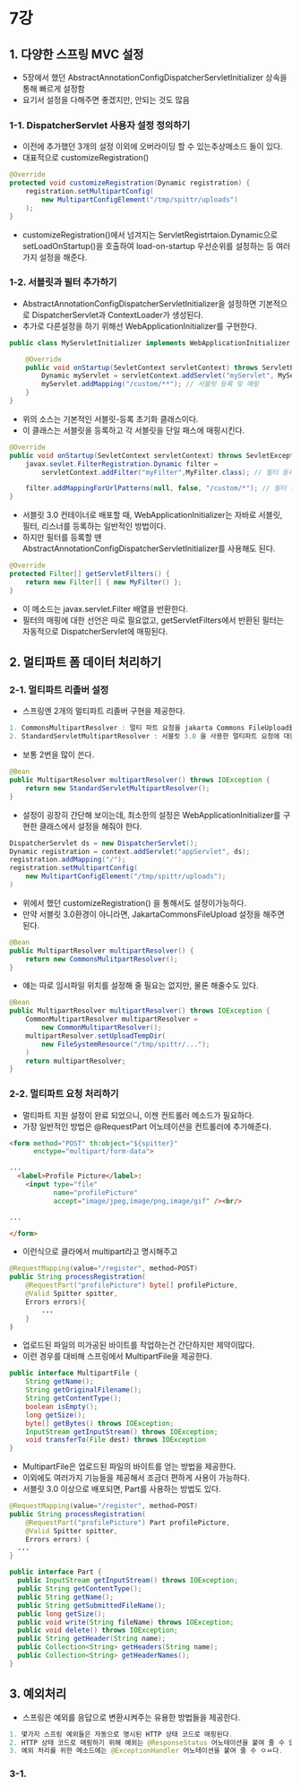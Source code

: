 # 7강
## 1. 다양한 스프링 MVC 설정
- 5장에서 했던 AbstractAnnotationConfigDispatcherServletInitializer 상속을 통해 빠르게 설정함
- 요기서 설정을 다해주면 좋겠지만, 안되는 것도 많음

### 1-1. DispatcherServlet 사용자 설정 정의하기
- 이전에 추가했던 3개의 설정 이외에 오버라이딩 할 수 있는추상메소드 들이 있다.
- 대표적으로 customizeRegistration()

```java
@Override
protected void customizeRegistration(Dynamic registration) {
    registration.setMultipartConfig(
        new MultipartConfigElement("/tmp/spittr/uploads")
    );
}
```

- customizeRegistration()에서 넘겨지는 ServletRegistrtaion.Dynamic으로 setLoadOnStartup()을 호출하여 load-on-startup 우선순위를 설정하는 등 여러가지 설정을 해준다.

### 1-2. 서블릿과 필터 추가하기
- AbstractAnnotationConfigDispatcherServletInitializer을 설정하면 기본적으로 DispatcherServlet과 ContextLoader가 생성된다.
- 추가로 다른설정을 하기 위해선 WebApplicationInitializer를 구현한다.

```java
public class MyServletInitializer implements WebApplicationInitializer {

    @Override
    public void onStartup(SevletContext servletContext) throws ServletException {
        Dynamic myServlet = servletContext.addServlet("myServlet", MyServlet.class);
        myServlet.addMapping("/custom/**"); // 서블릿 등록 및 매핑
    }
}
```

- 위의 소스는 기본적인 서블릿-등록 초기화 클래스이다.
- 이 클래스는 서블릿을 등록하고 각 서블릿을 단일 패스에 매핑시킨다.

```java
@Override
public void onStartup(SevletContext servletContext) throws SevletException{
    javax.sevlet.FilterRegistration.Dynamic filter = 
        servletContext.addFilter("myFilter",MyFilter.class); // 필터 등록

    filter.addMappingForUrlPatterns(null, false, "/custom/*"); // 필터 매핑 추가
}
```

- 서블릿 3.0 컨테이너로 배포할 때, WebApplicationInitializer는 자바로 서블릿, 필터, 리스너를 등록하는 일반적인 방법이다.
- 하지만 필터를 등록할 땐 AbstractAnnotationConfigDispatcherServletInitializer를 사용해도 된다.

```java
@Override
protected Filter[] getServletFilters() {
    return new Filter[] { new MyFilter() };
}
```

- 이 메소드는 javax.servlet.Filter 배열을 반환한다.
- 필터의 매핑에 대한 선언은 따로 필요없고, getServletFilters에서 반환된 필터는 자동적으로 DispatcherServlet에 매핑된다.

## 2. 멀티파트 폼 데이터 처리하기
### 2-1. 멀티파트 리졸버 설정
- 스프링엔 2개의 멀티파트 리졸버 구현을 제공한다.
```java
1. CommonsMultipartResolver : 멀티 파트 요청을 jakarta Commons FileUpload를 사용하여결정
2. StandardServletMultipartResolver : 서블릿 3.0 을 사용한 멀티파트 요청에 대한 지원
```

- 보통 2번을 많이 쓴다.

```java
@Bean
public MultipartResolver multipartResolver() throws IOException {
    return new StandardServletMultipartResolver();
}
```

- 설정이 굉장히 간단해 보이는데, 최소한의 설정은 WebApplicationInitializer를 구현한 클래스에서 설정을 해줘야 한다.

```java
DispatcherServlet ds = new DispatcherServlet();
Dynamic registration = context.addServlet("appServlet", ds);
registration.addMapping("/");
registration.setMultipartConfig(
    new MultipartConfigElement("/tmp/spittr/uploads");
)
```
- 위에서 했던 customizeRegistration() 을 통해서도 설정이가능하다.
- 만약 서블릿 3.0환경이 아니라면, JakartaCommonsFileUpload 설정을 해주면 된다.

```java
@Bean
public MultipartResolver multipartResolver() {
    return new CommonsMulitpartResolver();
}
```

 - 얘는 따로 임시파일 위치를 설정해 줄 필요는 없지만, 물론 해줄수도 있다.

```java
@Bean
public MultipartResolver multipartResolver() throws IOException {
    CommonMultipartResolver multipartResolver = 
        new CommonMultipartResolver();
    multipartResolver.setUploadTempDir(
        new FileSystemResource("/tmp/spittr/...");
    )
    return multipartResolver;
}
```

### 2-2. 멀티파트 요청 처리하기
- 멀티파트 지원 설정이 완료 되었으니, 이젠 컨트롤러 메소드가 필요하다.
- 가장 일반적인 방법은 @RequestPart 어노테이션을 컨트롤러에 추가해준다.

```html
<form method="POST" th:object="${spitter}"
      enctype="multipart/form-data">

...
  <label>Profile Picture</label>:
    <input type="file"
           name="profilePicture"
           accept="image/jpeg,image/png,image/gif" /><br/>

...

</form>
```

- 이런식으로 클라에서 multipart라고 명시해주고

```java
@RequestMapping(value="/register", method=POST)
public String processRegistration(
    @RequestPart("profilePicture") byte[] profilePicture,
    @Valid Spitter spitter,
    Errors errors){
        ...
    }
)
```

- 업로드된 파일의 미가공된 바이트를 작업하는건 간단하지만 제약이많다.
- 이런 경우를 대비해 스프링에서 MultipartFile을 제공한다.

```java
public interface MultipartFile {
    String getName();
    String getOriginalFilename();
    String getContentType();
    boolean isEmpty();
    long getSize();
    byte[] getBytes() throws IOException;
    InputStream getInputStream() throws IOException;
    void transferTo(File dest) throws IOException
}
```

- MultipartFile은 업로드된 파일의 바이트를 얻는 방법을 제공한다.
- 이외에도 여러가지 기능들을 제공해서 조금더 편하게 사용이 가능하다.
- 서블릿 3.0 이상으로 배포되면, Part를 사용하는 방법도 있다.

```java
@RequestMapping(value="/register", method=POST)
public String processRegistration(
    @RequestPart("profilePicture") Part profilePicture,
    @Valid Spitter spitter,
    Errors errors) {
  ...
}
```

```java
public interface Part {
  public InputStream getInputStream() throws IOException;
  public String getContentType();
  public String getName();
  public String getSubmittedFileName();
  public long getSize();
  public void write(String fileName) throws IOException;
  public void delete() throws IOException;
  public String getHeader(String name);
  public Collection<String> getHeaders(String name);
  public Collection<String> getHeaderNames();
}
```

## 3. 예외처리
- 스프링은 예외를 응답으로 변환시켜주는 유용한 방법들을 제공한다.
```java
1. 몇가지 스프링 예외들은 자동으로 명시된 HTTP 상태 코드로 매핑된다.
2. HTTP 상태 코드로 매핑하기 위해 예외는 @ResponseStatus 어노테이션을 붙여 줄 수 있다.
3. 예외 처리를 위한 메소드에는 @ExceptionHandler 어노테이션을 붙여 줄 수 ㅇㅆ다.
```

### 3-1. 